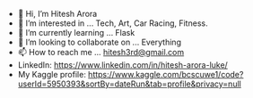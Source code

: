 - 👋 Hi, I’m Hitesh Arora
- 👀 I’m interested in ... Tech, Art, Car Racing, Fitness.
- 🌱 I’m currently learning ... Flask
- 💞️ I’m looking to collaborate on ... Everything
- 📫 How to reach me ... hitesh3rd@gmail.com
- LinkedIn: https://www.linkedin.com/in/hitesh-arora-luke/
- My Kaggle profile: https://www.kaggle.com/bcscuwe1/code?userId=5950393&sortBy=dateRun&tab=profile&privacy=null

<!---
HiteshAroraCool/HiteshAroraCool is a ✨ special ✨ repository because its `README.md` (this file) appears on your GitHub profile.
You can click the Preview link to take a look at your changes.
--->
